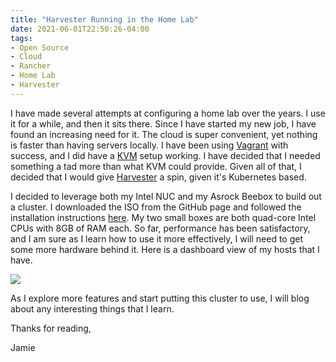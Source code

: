 ```yaml
---
title: "Harvester Running in the Home Lab"
date: 2021-06-01T22:50:26-04:00
tags:
- Open Source
- Cloud
- Rancher
- Home Lab
- Harvester
---
```


I have made several attempts at configuring a home lab over the years. I use it for a while, and then it sits there. Since I have started my new job, I have found an increasing need for it. The cloud is super convenient, yet nothing is faster than having servers locally. I have been using [Vagrant](https://www.vagrantup.com/) with success, and I did have a [KVM](https://www.linux-kvm.org/page/Main_Page) setup working. I have decided that I needed something a tad more than what KVM could provide. Given all of that, I decided that I would give [Harvester](https://harvesterhci.io/) a spin, given it's Kubernetes based.

I decided to leverage both my Intel NUC and my Asrock Beebox to build out a cluster. I downloaded the ISO from the GitHub page and followed the installation instructions [here](https://docs.harvesterhci.io/v0.2/install/iso-install/). My two small boxes are both quad-core Intel CPUs with 8GB of RAM each. So far, performance has been satisfactory, and I am sure as I learn how to use it more effectively, I will need to get some more hardware behind it. Here is a dashboard view of my hosts that I have.

![](/images/other-posts/harvester-hosts.png)

As I explore more features and start putting this cluster to use, I will blog about any interesting things that I learn.

Thanks for reading,

Jamie
